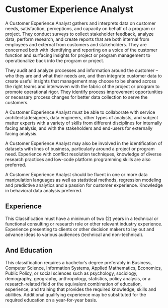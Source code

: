 

# Customer Experience Analyst    
A Customer Experience Analyst gathers and interprets data on customer needs, satisfaction, perceptions, and capacity on behalf of a program or project. They conduct surveys to collect stakeholder feedback, analyze data, perform research, and create reports that are both internal from employees and external from customers and stakeholders. They are concerned both with identifying and reporting on a voice of the customer function and surfacing insights for project or program management to operationalize back into the program or project.

They audit and analyze processes and information around the customer – who they are and what their needs are, and then integrate customer data to create useful insights that management may choose to be shared across the right teams and interwoven with the fabric of the project or program to promote operational rigor. They identify process improvement opportunities or necessary process changes for better data collection to serve the customers.

A Customer Experience Analyst must be able to collaborate with service architects/designers, data engineers, other types of analysts, and subject matter experts with a variety of skills from different disciplines for internally facing analysis, and with the stakeholders and end-users for externally facing analysis.

A Customer Experience Analyst may also be involved in the identification of datasets with lines of business, particularly around a project or program need. Experience with conflict resolution techniques, knowledge of diverse research practices and low-code platform programming skills are also preferred.

A Customer Experience Analyst should be fluent in one or more data manipulation languages as well as statistical methods, regression modeling and predictive analytics and a passion for customer experience. Knowledge in behavioral data analysis preferred.

## Experience
This Classification must have a minimum of two (2) years in a technical or functional consulting or research role or other relevant industry experience. Experience presenting to clients or other decision makers to lay out and advance ideas to various audiences (technical and non-technical).

## And Education
This classification requires a bachelor’s degree preferably in Business, Computer Science, Information Systems, Applied Mathematics, Economics, Public Policy, or social sciences such as psychology, sociology, demography, geography, anthropology, statistics, policy analysis, or a research-related field or the equivalent combination of education, experience, and training that provides the required knowledge, skills and abilities. Additional qualifying experience may be substituted for the required education on a year-for-year basis.
